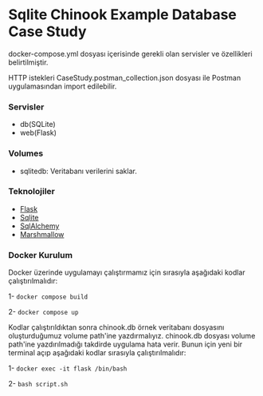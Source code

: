 # Sqlite Chinook Example Database Case Study

docker-compose.yml dosyası içerisinde gerekli olan servisler ve özellikleri belirtilmiştir.

HTTP istekleri CaseStudy.postman_collection.json dosyası ile Postman uygulamasından import edilebilir.

### Servisler

- db(SQLite)
- web(Flask)

### Volumes

- sqlitedb: Veritabanı verilerini saklar.

### Teknolojiler

- [Flask](https://flask.palletsprojects.com/en/2.0.x/)
- [Sqlite](https://www.sqlite.org/index.html)
- [SqlAlchemy](https://flask-sqlalchemy.palletsprojects.com/en/2.x/)
- [Marshmallow](https://flask-marshmallow.readthedocs.io/en/latest/)

### Docker Kurulum

Docker üzerinde uygulamayı çalıştırmamız için sırasıyla aşağıdaki kodlar çalıştırılmalıdır:

1- ``` docker compose build ```

2- ``` docker compose up ```

Kodlar çalıştırıldıktan sonra chinook.db örnek veritabanı dosyasını oluşturduğumuz volume path'ine yazdırmalıyız.
chinook.db dosyası volume path'ine yazdırılmadığı takdirde uygulama hata verir. Bunun için yeni bir terminal açıp aşağıdaki kodlar sırasıyla çalıştırılmalıdır:

1- ``` docker exec -it flask /bin/bash ```

2- ``` bash script.sh ```


 

 



 









